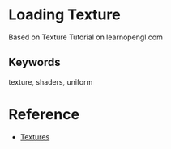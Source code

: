 # Loading Texture

Based on Texture Tutorial on learnopengl.com

## Keywords
texture, shaders, uniform

# Reference
* [Textures](https://learnopengl.com/Getting-started/Textures)

